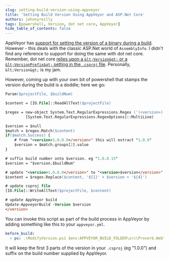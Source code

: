 ```yaml
---
slug: setting-build-version-using-appveyor
title: 'Setting Build Version Using AppVeyor and ASP.Net Core'
authors: johnnyreilly
tags: [powershell, Version, dot net core, AppVeyor]
hide_table_of_contents: false
---
```


AppVeyor has [support for setting the version of a binary during a build](https://www.appveyor.com/docs/build-configuration/#assemblyinfo-patching). However - this deals with the classic ASP.Net world of `AssemblyInfo`. I didn't find any reference to support for doing the same with dot net core. Remember, dot net core [relies upon a `&lt;Version&gt;` or a `&lt;VersionPrefix&gt;` setting in the `.csproj` file](https://docs.microsoft.com/en-us/dotnet/articles/core/tools/project-json-to-csproj#version). Personally, `&lt;Version&gt;` is my jam.

<!--truncate-->

However, coming up with your own bit of powershell that stamps the version during the build is a doddle; here we go:

```ps
Param($projectFile, $buildNum)

$content = [IO.File]::ReadAllText($projectFile)

$regex = new-object System.Text.RegularExpressions.Regex ('(<version>)([\d]+.[\d]+.[\d]+)(.[\d]+)(<\/Version>)',
         [System.Text.RegularExpressions.RegexOptions]::MultiLine)

$version = $null
$match = $regex.Match($content)
if($match.Success) {
    # from "<version>1.0.0.0</version>" this will extract "1.0.0"
    $version = $match.groups[2].value
}

# suffix build number onto $version. eg "1.0.0.15"
$version = "$version.$buildNum"

# update "<version>1.0.0.0</version>" to "<version>$version</version>"
$content = $regex.Replace($content, '${1}' + $version + '${4}')

# update csproj file
[IO.File]::WriteAllText($projectFile, $content)

# update AppVeyor build
Update-AppveyorBuild -Version $version
</version>
```

You can invoke this script as part of the build process in AppVeyor by adding something like this to your `appveyor.yml`.

```yml
before_build:
  - ps: .\ModifyVersion.ps1 $env:APPVEYOR_BUILD_FOLDER\src\Proverb.Web\Proverb.Web.csproj $env:APPVEYOR_BUILD_NUMBER
```

It will keep the first 3 parts of the version in your `.csproj` (eg "1.0.0") and suffix on the build number supplied by AppVeyor.
